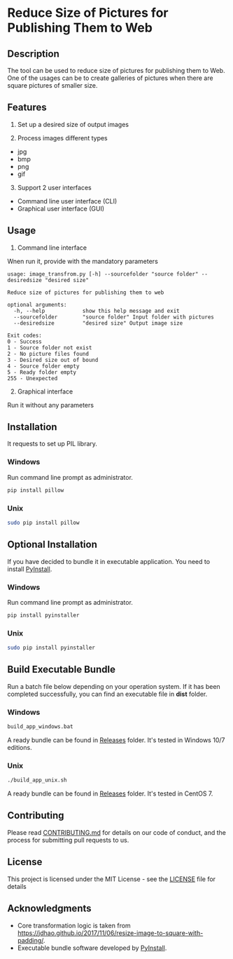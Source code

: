 # Reduce Size of Pictures for Publishing Them to Web 

## Description
The tool can be used to reduce size of pictures for publishing them to Web. One of the usages can be to create galleries of pictures when there are square pictures of smaller size.

## Features
1. Set up a desired size of output images

2. Process images different types
* jpg
* bmp
* png
* gif

3. Support 2 user interfaces
* Command line user interface (CLI)
* Graphical user interface (GUI)

## Usage
1. Command line interface

Wnen run it, provide with the mandatory parameters

```
usage: image_transfrom.py [-h] --sourcefolder "source folder" --desiredsize "desired size"

Reduce size of pictures for publishing them to web

optional arguments:
  -h, --help            show this help message and exit
  --sourcefolder        "source folder" Input folder with pictures
  --desiredsize         "desired size" Output image size

Exit codes: 
0 - Success
1 - Source folder not exist
2 - No picture files found
3 - Desired size out of bound
4 - Source folder empty
5 - Ready folder empty
255 - Unexpected
```

2. Graphical interface

Run it without any parameters

## Installation
It requests to set up PIL library. 

### Windows
Run command line prompt as administrator.
```bash
pip install pillow
```
### Unix
```bash
sudo pip install pillow
```

## Optional Installation
If you have decided to bundle it in executable application. You need to install [PyInstall](http://www.pyinstaller.org/).

### Windows
Run command line prompt as administrator.
```bash
pip install pyinstaller
```
### Unix
```bash
sudo pip install pyinstaller
```

## Build Executable Bundle
Run a batch file below depending on your operation system. If it has been completed successfully, you can find an executable file in **dist** folder.

### Windows
```bat
build_app_windows.bat
```
A ready bundle can be found in [Releases](https://github.com/larandvit/picture-trimmer/releases) folder. It's tested in Windows 10/7 editions.

### Unix
```bash
./build_app_unix.sh
```

A ready bundle can be found in [Releases](https://github.com/larandvit/picture-trimmer/releases) folder. It's tested in CentOS 7.

## Contributing
Please read [CONTRIBUTING.md](https://github.com/larandvit/picture-trimmer/blob/master/CONTRIBUTING.md) for details on our code of conduct, and the process for submitting pull requests to us.
 
## License
This project is licensed under the MIT License - see the [LICENSE](https://github.com/larandvit/picture-trimmer/blob/master/LICENSE) file for details

## Acknowledgments
* Core transformation logic is taken from https://jdhao.github.io/2017/11/06/resize-image-to-square-with-padding/.
* Executable bundle software developed by [PyInstall](http://www.pyinstaller.org/).
